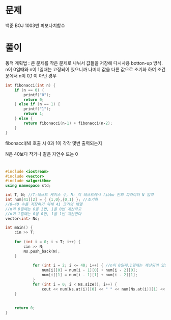 # 문제

백준 BOJ 1003번 피보나치함수

# 풀이
동적 계획법 : 큰 문제를 작은 문제로 나눠서 값들을 저장해 다시사용
botton-up 방식. n이 0일때와 n이 1일때는 고정되어 있으니까
나머지 값을 다른 값으로 초기화 하여 조건문에서 n이 0,1 이 아닌 경우 
```cpp
int fibonacci(int n) {
	if (n == 0) {
		printf("0");
		return 0;
	} else if (n == 1) {
		printf("1");
		return 1;
	} else {
		return fibonacci(n‐1) + fibonacci(n‐2);
	}
}
```
fibonacci(N) 호출 시 0과 1이 각각 몇번 출력되는지

N은 40보다 작거나 같은 자연수 또는 0

# 
```cpp
#include <iostream>
#include <vector>
#include <algorithm>
using namespace std;

int T, N; //T:테스트 케이스 수, N: 각 테스트에서 fibbo 안의 파라미터 N 입력
int num[41][2] = { {1,0},{0,1} }; //초기화
//0~40 수를 저장하기 위해 41 크기의 배열
//n이 0일때는 0을 1번, 1을 0번 계산하고
//n이 1일때는 0을 0번, 1을 1번 계산한다
vector<int> Ns;

int main() {
	cin >> T;
	
	for (int i = 0; i < T; i++) {
		cin >> N;
		Ns.push_back(N);
	}
	
			for (int i = 2; i <= 40; i++) { //n이 0일때,1일때는 계산되어 있으니까(메모리제이션)
				num[i][0] = num[i - 1][0] + num[i - 2][0];
				num[i][1] = num[i - 1][1] + num[i - 2][1];
			}
			for (int i = 0; i < Ns.size(); i++) {
				cout << num[Ns.at(i)][0] << " " << num[Ns.at(i)][1] << endl;
	}
	
	
	return 0;
}
```
